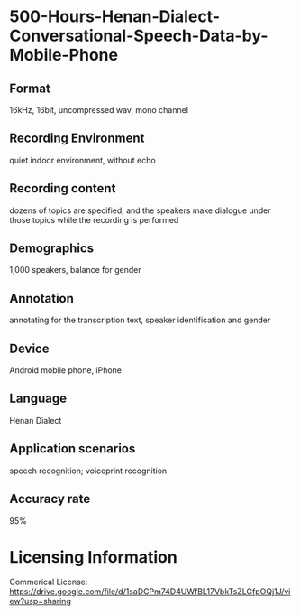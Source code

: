 # 500-Hours-Henan-Dialect-Conversational-Speech-Data-by-Mobile-Phone



## Format
16kHz, 16bit, uncompressed wav, mono channel

## Recording Environment
quiet indoor environment, without echo

## Recording content
dozens of topics are specified, and the speakers make dialogue under those topics while the recording is performed

## Demographics
1,000 speakers, balance for gender

## Annotation
annotating for the transcription text, speaker identification and gender

## Device
Android mobile phone, iPhone

## Language
Henan Dialect

## Application scenarios
speech recognition; voiceprint recognition

## Accuracy rate
95%

# Licensing Information
Commerical License: https://drive.google.com/file/d/1saDCPm74D4UWfBL17VbkTsZLGfpOQj1J/view?usp=sharing
